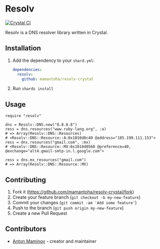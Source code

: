 # Resolv

[![Crystal CI](https://github.com/mamantoha/resolv-crystal/actions/workflows/crystal.yml/badge.svg)](https://github.com/mamantoha/resolv-crystal/actions/workflows/crystal.yml)

Resolv is a DNS resolver library written in Crystal.

## Installation

1. Add the dependency to your `shard.yml`:

   ```yaml
   dependencies:
     resolv:
       github: mamantoha/resolv-crystal
   ```

2. Run `shards install`

## Usage

```crystal
require "resolv"

dns = Resolv::DNS.new("8.8.8.8")
ress = dns.resources("www.ruby-lang.org", :a)
# => Array(Resolv::DNS::Resources)
# <Resolv::DNS::Resource::A:0x1010d0c40 @address="185.199.111.153">
ress = dns.resources("gmail.com", :mx)
# <Resolv::DNS::Resource::MX:0x1010d0560 @preference=40, @exchange="alt4.gmail-smtp-in.l.google.com">

ress = dns.mx_resources("gmail.com")
# => Array(Resolv::DNS::Resource::MX)
```

## Contributing

1. Fork it (<https://github.com/mamantoha/resolv-crystal/fork>)
2. Create your feature branch (`git checkout -b my-new-feature`)
3. Commit your changes (`git commit -am 'Add some feature'`)
4. Push to the branch (`git push origin my-new-feature`)
5. Create a new Pull Request

## Contributors

- [Anton Maminov](https://github.com/mamantoha) - creator and maintainer
